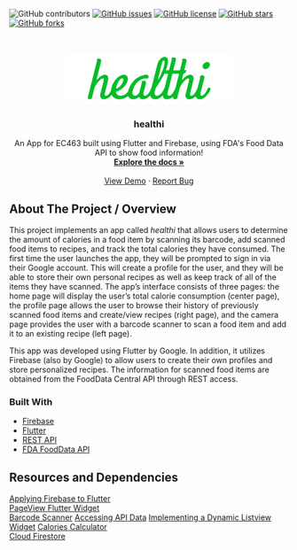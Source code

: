 <!-- Project Shields -->
![GitHub contributors](https://img.shields.io/github/contributors/jasoninirio/Software-Miniproject)
[![GitHub issues](https://img.shields.io/github/issues/jasoninirio/Software-Miniproject)](https://github.com/jasoninirio/Software-Miniproject/issues)
[![GitHub license](https://img.shields.io/github/license/jasoninirio/Software-Miniproject)](https://github.com/jasoninirio/Software-Miniproject/blob/main/LICENSE)
[![GitHub stars](https://img.shields.io/github/stars/jasoninirio/Software-Miniproject)](https://github.com/jasoninirio/Software-Miniproject/stargazers)
[![GitHub forks](https://img.shields.io/github/forks/jasoninirio/Software-Miniproject)](https://github.com/jasoninirio/Software-Miniproject/network)

<!-- Project Logo + Table of Contents -->
<br />
<p align="center">
  <a href="https://github.com/jasoninirio/Software-Miniproject">
    <img src="images/logo_full.png" alt="Logo" width="300" height="93">
  </a>

  <h3 align="center">healthi</h3>

  <p align="center">
    An App for EC463 built using Flutter and Firebase, using FDA's Food Data API to show food information!
    <br />
    <a href="https://github.com/jasoninirio/Software-Miniproject"><strong>Explore the docs »</strong></a>
    <br />
    <br />
    <a href="https://github.com/jasoninirio/Software-Miniproject">View Demo</a>
    ·
    <a href="https://github.com/jasoninirio/Software-Miniproject/issues">Report Bug</a>
  </p>
</p>

## About The Project / Overview
This project implements an app called *healthi* that allows users to determine the amount of calories in a food item by scanning its barcode, add scanned food items to recipes, and track the total calories they have consumed. The first time the user launches the app, they will be prompted to sign in via their Google account. This will create a profile for the user, and they will be able to store their own personal recipes as well as keep track of all of the items they have scanned. The app’s interface consists of three pages: the home page will display the user’s total calorie consumption (center page), the profile page allows the user to browse their history of previously scanned food items and create/view recipes (right page), and the camera page provides the user with a barcode scanner to scan a food item and add it to an existing recipe (left page).

This app was developed using Flutter by Google. In addition, it utilizes Firebase (also by Google) to allow users to create their own profiles and store personalized recipes. The information for scanned food items are obtained from the FoodData Central API through REST access. 


### Built With

* [Firebase](https://firebase.google.com/)
* [Flutter](https://flutter.dev/)
* [REST API](https://restfulapi.net/)
* [FDA FoodData API](https://fdc.nal.usda.gov/api-guide.html)

## Resources and Dependencies
[Applying Firebase to Flutter](https://firebase.google.com/docs/flutter/setup?platform=ios)  
[PageView Flutter Widget](https://medium.com/flutter-community/flutter-pageview-widget-e0f6c8092636)  
[Barcode Scanner](https://pub.dev/packages/flutter_barcode_scanner)
[Accessing API Data](https://flutter.dev/docs/cookbook/networking/fetch-data)
[Implementing a Dynamic Listview Widget](https://googleflutter.com/flutter-add-item-to-listview-dynamically/)
[Calories Calculator](https://www.checkyourhealth.org/eat-healthy/cal_calculator.php)  
[Cloud Firestore](https://firebase.google.com/docs/firestore/quickstart?authuser=1)  
